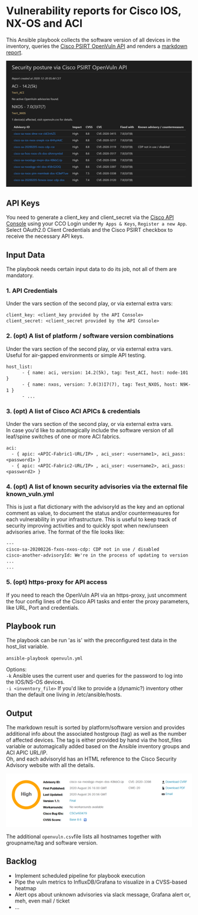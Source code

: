 # Vulnerability reports for Cisco IOS, NX-OS and ACI 

This Ansible playbook collects the software version of all devices in the inventory, queries the [Cisco PSIRT OpenVuln API](https://developer.cisco.com/psirt/) and renders a [markdown report](https://github.com/NWMichl/openvuln/blob/main/openvuln.md).  
  
  
[![openvuln.md Screenshot](/pictures/openvuln.md.png)](https://github.com/NWMichl/openvuln/blob/main/openvuln.md)
  
  
## API Keys

You need to generate a client_key and client_secret via the [Cisco API Console](https://apiconsole.cisco.com/) using your CCO Login under `My Apps & Keys`, `Register a new App`.
Select OAuth2.0 Client Credentials and the Cisco PSIRT checkbox to receive the necessary API keys.

## Input Data

The playbook needs certain input data to do its job, not all of them are mandatory.

### 1. API Credentials

Under the vars section of the second play, or via external extra vars:

    client_key: <client_key provided by the API Console> 
    client_secret: <client_secret provided by the API Console>

### 2. (opt) A list of platform / software version combinations

Under the vars section of the second play, or via external extra vars.  
Useful for air-gapped environments or simple API testing.

    host_list:
          - { name: aci, version: 14.2(5k), tag: Test_ACI, host: node-101 }
          - { name: nxos, version: 7.0(3)I7(7), tag: Test_NXOS, host: N9K-1 }
          - ...

### 3. (opt) A list of Cisco ACI APICs & credentials

Under the vars section of the second play, or via external extra vars.  
In case you'd like to automagically include the software version of all leaf/spine switches of one or more ACI fabrics.   

    aci:
      - { apic: <APIC-Fabric1-URL/IP> , aci_user: <username1>, aci_pass: <password1> }
      - { apic: <APIC-Fabric2-URL/IP> , aci_user: <username2>, aci_pass: <password2> }

### 4. (opt) A list of known security advisories via the external file known_vuln.yml

This is just a flat dictionary with the advisoryId as the key and an optional comment as value, to document the status and/or countermeasures for each vulnerability in your infrastructure. This is useful to keep track of security improving activities and to quickly spot when new/unseen advisories arive. The format of the file looks like:

    ---
    cisco-sa-20200226-fxos-nxos-cdp: CDP not in use / disabled
    cisco-another-advisoryId: We're in the process of updating to version ...
    ...

### 5. (opt) https-proxy for API access 

If you need to reach the OpenVuln API via an https-proxy, just uncomment the four config lines of the Cisco API tasks and enter the proxy parameters, like URL, Port and credentials.

## Playbook run 

The playbook can be run 'as is' with the preconfigured test data in the host_list variable.

`ansible-playbook openvuln.yml`

Options:  
`-k` Ansible uses the current user and queries for the password to log into the IOS/NS-OS devices.  
`-i <inventory_file>` If you'd like to provide a (dynamic?) inventory other than the default one living in /etc/ansible/hosts.  

## Output

The markdown result is sorted by platform/software version and provides additional info about the associated hostgroup (tag) as well as the number of affected devices. The tag is either provided by hand via the host_files variable or automagically added based on the Ansible inventory groups and ACI APIC URL/IP.  
Oh, and each advisoryId has an HTML reference to the Cisco Security Advisory website with all the details.

[![Cisco Security Advisory website](/pictures/sec_adv.png)](https://tools.cisco.com/security/center/content/CiscoSecurityAdvisory/cisco-sa-nxosbgp-mvpn-dos-K8kbCrJp)  

The additional `openvuln.csv`file lists all hostnames together with groupname/tag and software version. 

## Backlog

- Implement scheduled pipeline for playbook execution
- Pipe the vuln metrics to InfluxDB/Grafana to visualize in a CVSS-based heatmap
- Alert ops about unknown advisories via slack message, Grafana alert or, meh, even mail / ticket
- ...


